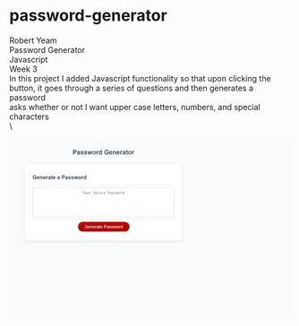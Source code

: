 # password-generator

Robert Yeam\
Password Generator\
Javascript\
Week 3\
In this project I added Javascript functionality so that upon clicking the button, it goes through a series of questions and then generates a password\
asks whether or not I want upper case letters, numbers, and special characters\
\

![Alt text](_C__Users_rober_UCIBootCamp_password-generator_index.html.png?raw=true "Title")

